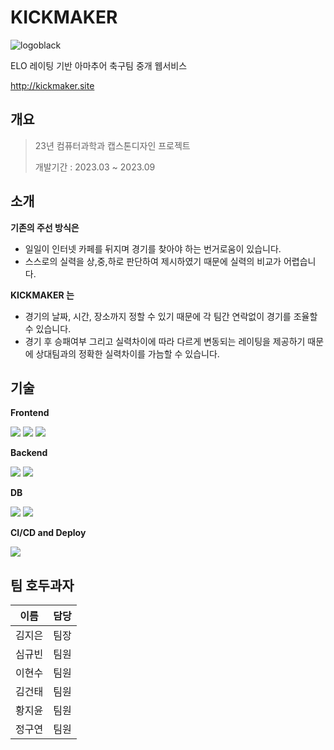 # KICKMAKER
![logoblack](https://github.com/keemzleun/Capstone-Design/assets/89975936/bf571cd3-dd70-4e44-853a-582a7a440f0d)

 ELO 레이팅 기반 아마추어 축구팀 중개 웹서비스
 
 http://kickmaker.site


## 개요
> 23년 컴퓨터과학과 캡스톤디자인 프로젝트
> 
> 개발기간 : 2023.03 ~ 2023.09

## 소개

**기존의 주선 방식은** 

- 일일이 인터넷 카페를 뒤지며 경기를 찾아야 하는 번거로움이 있습니다.
- 스스로의 실력을 상,중,하로 판단하여 제시하였기 때문에 실력의 비교가 어렵습니다.


**KICKMAKER 는**

- 경기의 날짜, 시간, 장소까지 정할 수 있기 때문에 각 팀간 연락없이 경기를 조율할 수 있습니다.
- 경기 후 승패여부 그리고 실력차이에 따라 다르게 변동되는 레이팅을 제공하기 때문에 상대팀과의 정확한 실력차이를 가늠할 수 있습니다. 


## 기술
**Frontend**

<img src="https://img.shields.io/badge/html5-E34F26?style=for-the-badge&logo=html5&logoColor=white"> <img src="https://img.shields.io/badge/css-1572B6?style=for-the-badge&logo=css3&logoColor=white"> <img src="https://img.shields.io/badge/javascript-F7DF1E?style=for-the-badge&logo=javascript&logoColor=black"> 
  
**Backend**

<img src="https://img.shields.io/badge/node.js-339933?style=for-the-badge&logo=Node.js&logoColor=white"> <img src="https://img.shields.io/badge/express-000000?style=for-the-badge&logo=express&logoColor=white">

**DB**

<img src="https://img.shields.io/badge/mysql-4479A1?style=for-the-badge&logo=mysql&logoColor=white"> <img src="https://img.shields.io/badge/amazon rds-527FFF?style=for-the-badge&logo=amazon rds&logoColor=white">

**CI/CD and Deploy**

<img src="https://img.shields.io/badge/amazon ec2-FF9900?style=for-the-badge&logo=amazon ec2&logoColor=white">

## 팀 호두과자

| 이름 | 담당 |
| --- | --- |
| 김지은 | 팀장 |
| 심규빈 | 팀원 |
| 이현수 | 팀원 |
| 김건태 | 팀원 |
| 황지윤 | 팀원 |
| 정구연 | 팀원 |



